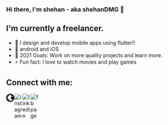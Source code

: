 ### Hi there, I'm shehan - aka shehanDMG 👋

## I'm currently a freelancer. 
- 🔭 I design and develop mobile apps using flutter!!
- 🌱 android and iOS
- 🥅 2021 Goals: Work on more quality projects and learn more.
- ⚡ Fun fact: I love to watch movies and play games

## Connect with me:
<img align="left" alt="dmgcoding.com" width="22px" src="https://raw.githubusercontent.com/iconic/open-iconic/master/svg/globe.svg" />
<img align="left" alt="instagram" width="22px" src="https://cdn.jsdelivr.net/npm/simple-icons@v3/icons/instagram.svg" />
<img align="left" alt="linkedin" width="22px" src="https://cdn.jsdelivr.net/npm/simple-icons@v3/icons/linkedin.svg" />
<img align="left" alt="fb page" width="22px" src="https://cdn.jsdelivr.net/npm/simple-icons@v3/icons/facebook.svg" />
